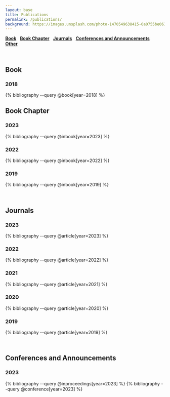 ```yaml
---
layout: base
title: Publications
permalink: /publications/
background: https://images.unsplash.com/photo-1470549638415-0a0755be0619?auto=format&w=2000
---
```


<!-- # Bibliography -->

[**Book**](#book) &nbsp; [**Book Chapter**](#book-chapter) &nbsp; [**Journals**](#journals) &nbsp; [**Conferences and Announcements**](#conferences-and-announcements) &nbsp; [**Other**](#other)

<br/>

## Book

<p style="margin-bottom:15px"></p>

### 2018

{% bibliography --query @book[year=2018] %}
<br/>

## Book Chapter

<p style="margin-bottom:15px"></p>

### 2023

{% bibliography --query @inbook[year=2023] %}

### 2022

{% bibliography --query @inbook[year=2022] %}

### 2019

{% bibliography --query @inbook[year=2019] %}


<br/>

## Journals

<p style="margin-bottom:15px"></p>

### 2023

{% bibliography --query @article[year=2023] %}
### 2022

{% bibliography --query @article[year=2022] %}

### 2021

{% bibliography --query @article[year=2021] %}

### 2020

{% bibliography --query @article[year=2020] %}

### 2019

{% bibliography --query @article[year=2019] %}

<br/>

## Conferences and Announcements

<p style="margin-bottom:15px"></p>

<!-- ### 2020

{% bibliography --query @inproceedings[year=2020] %} -->

### 2023

{% bibliography --query @inproceedings[year=2023] %}
{% bibliography --query @conference[year=2023] %}
